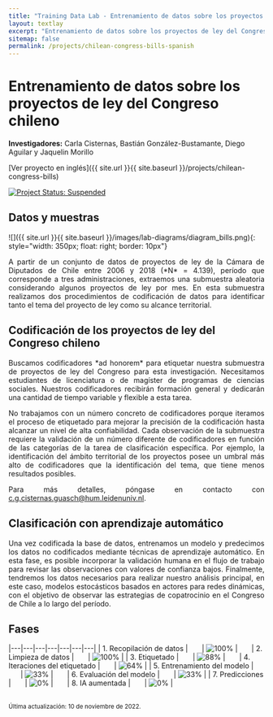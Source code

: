 ```yaml
---
title: "Training Data Lab - Entrenamiento de datos sobre los proyectos de ley del Congreso chileno"
layout: textlay
excerpt: "Entrenamiento de datos sobre los proyectos de ley del Congreso chileno"
sitemap: false
permalink: /projects/chilean-congress-bills-spanish
---
```


# Entrenamiento de datos sobre los proyectos de ley del Congreso chileno

**Investigadores:** Carla Cisternas, Bastián González-Bustamante, Diego Aguilar y Jaquelin Morillo

[Ver proyecto en inglés]({{ site.url }}{{ site.baseurl }}/projects/chilean-congress-bills)

[![Project Status: Suspended](https://img.shields.io/badge/project%20status-Suspended-orange.svg)](https://training-datalab.com/projects/chilean-congress-bills-spanish)

## Datos y muestras

![]({{ site.url }}{{ site.baseurl }}/images/lab-diagrams/diagram_bills.png){: style="width: 350px; float: right; border: 10px"}

<p align="justify">A partir de un conjunto de datos de proyectos de ley de la Cámara de Diputados de Chile entre 2006 y 2018 (*N* = 4.139), período que corresponde a tres administraciones, extraemos una submuestra aleatoria considerando algunos proyectos de ley por mes. En esta submuestra realizamos dos procedimientos de codificación de datos para identificar tanto el tema del proyecto de ley como su alcance territorial. </p>

## Codificación de los proyectos de ley del Congreso chileno

<p align="justify">Buscamos codificadores *ad honorem* para etiquetar nuestra submuestra de proyectos de ley del Congreso para esta investigación. Necesitamos estudiantes de licenciatura o de magíster de programas de ciencias sociales. Nuestros codificadores recibirán formación general y dedicarán una cantidad de tiempo variable y flexible a esta tarea.</p>

<p align="justify">No trabajamos con un número concreto de codificadores porque iteramos el proceso de etiquetado para mejorar la precisión de la codificación hasta alcanzar un nivel de alta confiabilidad. Cada observación de la submuestra requiere la validación de un número diferente de codificadores en función de las categorías de la tarea de clasificación específica. Por ejemplo, la identificación del ámbito territorial de los proyectos posee un umbral más alto de codificadores que la identificación del tema, que tiene menos resultados posibles.</p>

<p align="justify">Para más detalles, póngase en contacto con <a href="mailto:c.g.cisternas.guasch@hum.leidenuniv.nl">c.g.cisternas.guasch@hum.leidenuniv.nl</a>.</p>

## Clasificación con aprendizaje automático

<p align="justify">Una vez codificada la base de datos, entrenamos un modelo y predecimos los datos no codificados mediante técnicas de aprendizaje automático. En esta fase, es posible incorporar la validación humana en el flujo de trabajo para revisar las observaciones con valores de confianza bajos. Finalmente, tendremos los datos necesarios para realizar nuestro análisis principal, en este caso, modelos estocásticos basados en actores para redes dinámicas, con el objetivo de observar las estrategias de copatrocinio en el Congreso de Chile a lo largo del período.</p>

## Fases

|---|---|---|---|---|---|---|
| 1. Recopilación de datos | &nbsp;&nbsp;&nbsp;&nbsp;&nbsp; | ![100%](https://progress-bar.dev/100) | &nbsp;&nbsp;&nbsp;&nbsp;&nbsp; | 2. Limpieza de datos | &nbsp;&nbsp;&nbsp;&nbsp;&nbsp; | ![100%](https://progress-bar.dev/100) |
| 3. Etiquetado | &nbsp;&nbsp;&nbsp;&nbsp;&nbsp; | ![88%](https://progress-bar.dev/88) | &nbsp;&nbsp;&nbsp;&nbsp;&nbsp; | 4. Iteraciones del etiquetado | &nbsp;&nbsp;&nbsp;&nbsp;&nbsp; | ![64%](https://progress-bar.dev/64) |
| 5. Entrenamiento del modelo | &nbsp;&nbsp;&nbsp;&nbsp;&nbsp; | ![33%](https://progress-bar.dev/33) | &nbsp;&nbsp;&nbsp;&nbsp;&nbsp; | 6. Evaluación del modelo | &nbsp;&nbsp;&nbsp;&nbsp;&nbsp; | ![33%](https://progress-bar.dev/33) |
| 7. Predicciones | &nbsp;&nbsp;&nbsp;&nbsp;&nbsp; | ![0%](https://progress-bar.dev/0) | &nbsp;&nbsp;&nbsp;&nbsp;&nbsp; | 8. IA aumentada | &nbsp;&nbsp;&nbsp;&nbsp;&nbsp; | ![0%](https://progress-bar.dev/0) |

<br />
<small>Última actualización: 10 de noviembre de 2022.</small>
